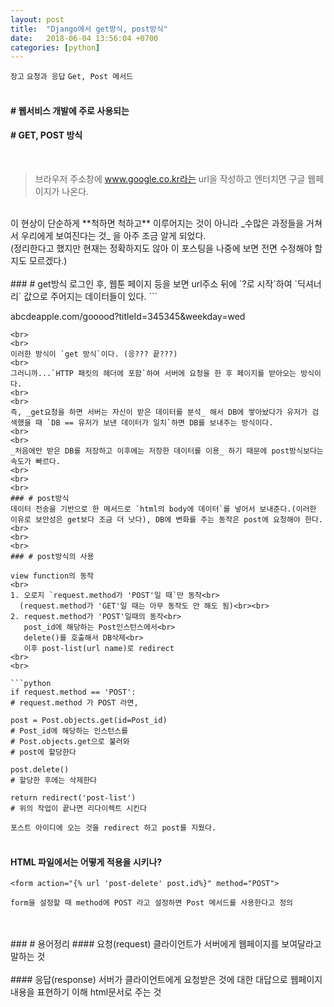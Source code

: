 ```yaml
---
layout: post
title:  "Django에서 get방식, post방식"
date:   2018-06-04 13:56:04 +0700
categories: [python]
---
```

`장고` `요청과 응답` `Get, Post 메서드`
<br>
<br>

#### # 웹서비스 개발에 주로 사용되는
#### # GET, POST 방식
<br>

>브라우저 주소창에 www.google.co.kr라는 url을 작성하고 엔터치면 구글 웹페이지가 나온다.

<br>
이 현상이 단순하게 **척하면 척하고** 이루어지는 것이 아니라 _수많은 과정들을 거쳐서 우리에게 보여진다는 것_ 을 아주 조금 알게 되었다.
<br>
(정리한다고 했지만 현재는 정확하지도 않아 이 포스팅을 나중에 보면 전면 수정해야 할지도 모르겠다.)
<br>
<br>
### # get방식
로그인 후, 웹툰 페이지 등을 보면 url주소 뒤에 `?로 시작`하여 `딕셔너리` 값으로 주어지는 데이터들이 있다.
```

abcdeapple.com/gooood?titleId=345345&weekday=wed

```
<br>
<br>
이러한 방식이 `get 방식`이다. (응??? 끝???)
<br>
그러니까...`HTTP 패킷의 헤더에 포함`하여 서버에 요청을 한 후 페이지를 받아오는 방식이다.
<br>
<br>
즉, _get요청을 하면 서버는 자신이 받은 데이터를 분석_ 해서 DB에 쌓아놨다가 유저가 검색했을 때 `DB == 유저가 보낸 데이터가 일치`하면 DB를 보내주는 방식이다.
<br>
<br>
_처음에만 받은 DB를 저장하고 이후에는 저장한 데이터를 이용_ 하기 때문에 post방식보다는 속도가 빠르다.
<br>
<br>
<br>
### # post방식
데이터 전송을 기반으로 한 메서드로 `html의 body에 데이터`를 넣어서 보내준다.(이러한 이유로 보안성은 get보다 조금 더 낫다), DB에 변화를 주는 동작은 post에 요청해야 한다.
<br>
<br>
<br>
### # post방식의 사용

view function의 동작
<br>
1. 오로지 `request.method가 'POST'일 때`만 동작<br>
  (request.method가 'GET'일 때는 아무 동작도 안 해도 됨)<br><br>
2. request.method가 'POST'일때의 동작<br>
   post_id에 해당하는 Post인스턴스에서<br>
   delete()를 호출해서 DB삭제<br>
   이후 post-list(url name)로 redirect
<br>
<br>

```python
if request.method == 'POST':
# request.method 가 POST 라면,

post = Post.objects.get(id=Post_id)
# Post_id에 해당하는 인스턴스를
# Post.objects.get으로 불러와
# post에 할당한다

post.delete()
# 할당한 후에는 삭제한다

return redirect('post-list')
# 위의 작업이 끝나면 리다이렉트 시킨다

```
`포스트 아이디에 오는 것을 redirect 하고 post를 지웠다.`
<br>
<br>
#### HTML 파일에서는 어떻게 적용을 시키나?
```
<form action="{% url 'post-delete' post.id%}" method="POST">

form을 설정할 때 method에 POST 라고 설정하면 Post 메서드를 사용한다고 정의
```

<br>
<br>
### # 용어정리
#### 요청(request)
클라이언트가 서버에게 웹페이지를 보여달라고 말하는 것
<br>
<br>
#### 응답(response)
서버가 클라이언트에게 요청받은 것에 대한 대답으로 웹페이지 내용을 표현하기 이해 html문서로 주는 것
